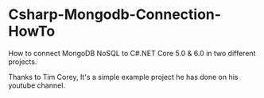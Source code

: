 # Csharp-Mongodb-Connection-HowTo
How to connect MongoDB NoSQL to C#.NET Core 5.0 & 6.0 in two different projects.

Thanks to Tim Corey, It's a simple example project he has done on his youtube channel.
